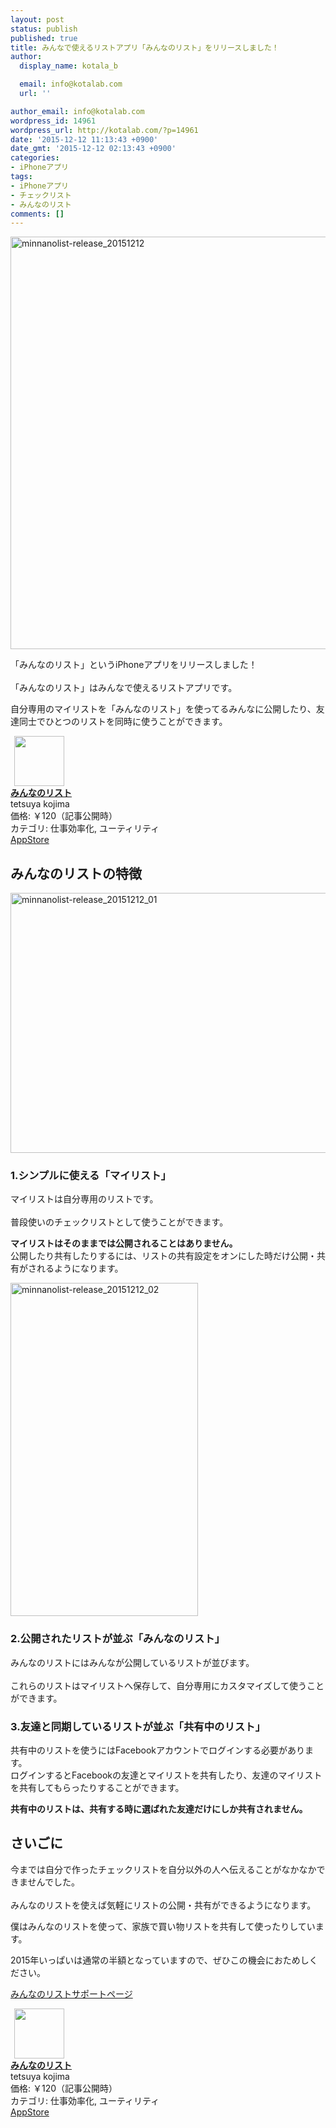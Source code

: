 ```yaml
---
layout: post
status: publish
published: true
title: みんなで使えるリストアプリ「みんなのリスト」をリリースしました！
author:
  display_name: kotala_b

  email: info@kotalab.com
  url: ''

author_email: info@kotalab.com
wordpress_id: 14961
wordpress_url: http://kotalab.com/?p=14961
date: '2015-12-12 11:13:43 +0900'
date_gmt: '2015-12-12 02:13:43 +0900'
categories:
- iPhoneアプリ
tags:
- iPhoneアプリ
- チェックリスト
- みんなのリスト
comments: []
---
```

<p><img src="http://kotalab.com/wp-content/uploads/2015/12/minnanolist-release_20151212-780x660.jpg" alt="minnanolist-release_20151212" width="780" height="660" class="aligncenter size-large wp-image-14963" /></p>
<p>「みんなのリスト」というiPhoneアプリをリリースしました！<br><br />
「みんなのリスト」はみんなで使えるリストアプリです。</p>
<p>自分専用のマイリストを「みんなのリスト」を使ってるみんなに公開したり、友達同士でひとつのリストを同時に使うことができます。</p>
<div class="applink">
<div class="applinkimg"><a href="https://itunes.apple.com/jp/app/minnanorisuto/id1065194661?mt=8&uo=4&at=10l4yU" rel="nofollow" target="_blank"><img hspace="6" src="http://is3.mzstatic.com/image/thumb/Purple69/v4/6f/37/e6/6f37e649-9e34-aeff-6a27-895cb50327a2/source/100x100bb.jpg" width="80" /></a></div>
<div class="applinktext">
<div class="applinktitle"><strong><a href="https://itunes.apple.com/jp/app/minnanorisuto/id1065194661?mt=8&uo=4&at=10l4yU" rel="nofollow" target="_blank">みんなのリスト</a></strong></div>
<div class="applinkinfo">tetsuya kojima</div>
<div class="applinkinfo">価格: ￥120（記事公開時）</div>
<div class="applinkinfo">カテゴリ: 仕事効率化, ユーティリティ</div>
</div>
<div class="clear"></div>
<div class="appstorelink"><a href="https://itunes.apple.com/jp/app/minnanorisuto/id1065194661?mt=8&uo=4&at=10l4yU" rel="nofollow" target="_blank">AppStore</a></div>
</div>
<p><!--more--></p>
<h2>みんなのリストの特徴</h2>
<p><img src="http://kotalab.com/wp-content/uploads/2015/12/minnanolist-release_20151212_01-780x416.png" alt="minnanolist-release_20151212_01" width="780" height="416" class="aligncenter size-large wp-image-14965" /></p>
<h3>1.シンプルに使える「マイリスト」</h3>
<p>マイリストは自分専用のリストです。<br><br />
普段使いのチェックリストとして使うことができます。</p>
<p><strong>マイリストはそのままでは公開されることはありません。</strong><br />
公開したり共有したりするには、リストの共有設定をオンにした時だけ公開・共有がされるようになります。</p>
<p><img src="http://kotalab.com/wp-content/uploads/2015/12/minnanolist-release_20151212_02-300x533.png" alt="minnanolist-release_20151212_02" width="300" height="533" class="aligncenter size-medium wp-image-14966" /></p>
<h3>2.公開されたリストが並ぶ「みんなのリスト」</h3>
<p>みんなのリストにはみんなが公開しているリストが並びます。<br><br />
これらのリストはマイリストへ保存して、自分専用にカスタマイズして使うことができます。</p>
<h3>3.友達と同期しているリストが並ぶ「共有中のリスト」</h3>
<p>共有中のリストを使うにはFacebookアカウントでログインする必要があります。<br />
ログインするとFacebookの友達とマイリストを共有したり、友達のマイリストを共有してもらったりすることができます。</p>
<p><strong>共有中のリストは、共有する時に選ばれた友達だけにしか共有されません。</strong></p>
<h2>さいごに</h2>
<p>今までは自分で作ったチェックリストを自分以外の人へ伝えることがなかなかできませんでした。<br><br />
みんなのリストを使えば気軽にリストの公開・共有ができるようになります。  </p>
<p>僕はみんなのリストを使って、家族で買い物リストを共有して使ったりしています。</p>
<p>2015年いっぱいは通常の半額となっていますので、ぜひこの機会におためしください。</p>
<p><a href="https://minnanolist.herokuapp.com" target="_blank">みんなのリストサポートページ</a></p>
<div class="applink">
<div class="applinkimg"><a href="https://itunes.apple.com/jp/app/minnanorisuto/id1065194661?mt=8&uo=4&at=10l4yU" rel="nofollow" target="_blank"><img hspace="6" src="http://is3.mzstatic.com/image/thumb/Purple69/v4/6f/37/e6/6f37e649-9e34-aeff-6a27-895cb50327a2/source/100x100bb.jpg" width="80" /></a></div>
<div class="applinktext">
<div class="applinktitle"><strong><a href="https://itunes.apple.com/jp/app/minnanorisuto/id1065194661?mt=8&uo=4&at=10l4yU" rel="nofollow" target="_blank">みんなのリスト</a></strong></div>
<div class="applinkinfo">tetsuya kojima</div>
<div class="applinkinfo">価格: ￥120（記事公開時）</div>
<div class="applinkinfo">カテゴリ: 仕事効率化, ユーティリティ</div>
</div>
<div class="clear"></div>
<div class="appstorelink"><a href="https://itunes.apple.com/jp/app/minnanorisuto/id1065194661?mt=8&uo=4&at=10l4yU" rel="nofollow" target="_blank">AppStore</a></div>
</div>
